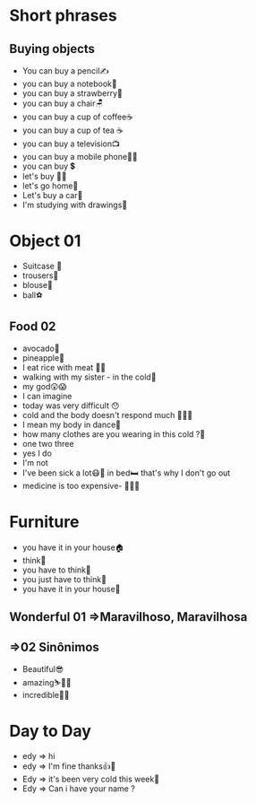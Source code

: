 # Short phrases

## Buying objects

- You can buy a pencil✍
- you can buy a notebook📓
- you can buy a strawberry🍓
- you can buy a chair🪑
- you can buy a cup of coffee☕
- you can buy a cup of tea ☕
- you can buy a television📺
- you can buy a mobile phone📱🤳
- you can buy 💲
- let's buy 🚶‍♂️
- let's go home🏡
- Let's buy a car🚗
- I'm studying with drawings📔

# Object 01

- Suitcase 🧳
- trousers👖
- blouse🧥
- ball⚽

## Food 02

- avocado🥑
- pineapple🍍
- I eat rice with meat 🌾🍖
- walking with my sister - in the cold🧊 
- my god😲😱
- I can imagine
- today was very difficult 😯 
- cold and the body doesn't respond much 👩‍🚒👣
- I mean my body in dance🕺
- how many clothes are you wearing in this cold ?🧥
- one two three
- yes I do
- I'm not 
- I've been sick a lot😷🤕 in bed🛏 that's why I don't go out
- medicine is too expensive- 😤😷🤕
  
# Furniture
- you have it in your house🏠
- think🤔
- you have to think🤔
- you just have to think🤔
- you have it in your house🏡
  
## Wonderful 01 =>Maravilhoso, Maravilhosa
## =>02 Sinônimos
- Beautiful😎
- amazing⛷🏋️‍♂️
- incredible🤸‍♂️

# Day to Day
- edy => hi
- edy => I'm fine thanks👍🙏
- Edy => it's been very cold this week🧊
- Edy => Can i have your name ?